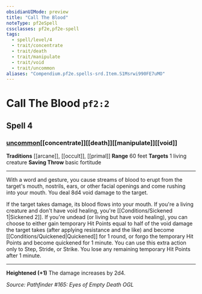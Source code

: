 ```yaml
---
obsidianUIMode: preview
title: "Call The Blood"
noteType: pf2eSpell
cssclasses: pf2e,pf2e-spell
tags:
  - spell/level/4
  - trait/concentrate
  - trait/death
  - trait/manipulate
  - trait/void
  - trait/uncommon
aliases: "Compendium.pf2e.spells-srd.Item.S1Msrwi990FE7uMO" 
---
```

# Call The Blood  `pf2:2`  
## Spell 4
### [uncommon](uncommon "Uncommon Rarity Trait")[[concentrate]][[death]][[manipulate]][[void]]
**Traditions** [[arcane]], [[occult]], [[primal]]
**Range** 60 feet
**Targets** 1 living creature
**Saving Throw** basic fortitude
* * * 
With a word and gesture, you cause streams of blood to erupt from the target's mouth, nostrils, ears, or other facial openings and come rushing into your mouth. You deal 8d4 void damage to the target.

If the target takes damage, its blood flows into your mouth. If you're a living creature and don't have void healing, you're [[Conditions/Sickened 1|Sickened 2]]. If you're undead (or living but have void healing), you can choose to either gain temporary Hit Points equal to half of the void damage the target takes (after applying resistance and the like) and become [[Conditions/Quickened|Quickened]] for 1 round, or forgo the temporary Hit Points and become quickened for 1 minute. You can use this extra action only to Step, Stride, or Strike. You lose any remaining temporary Hit Points after 1 minute.

* * *

**Heightened (+1)** The damage increases by 2d4.

*Source: Pathfinder #165: Eyes of Empty Death*
*OGL*